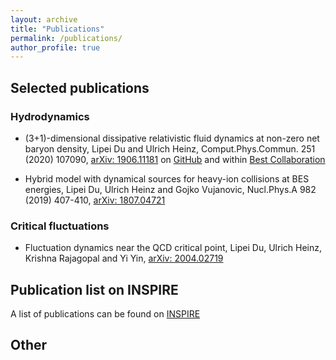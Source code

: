 ```yaml
---
layout: archive
title: "Publications"
permalink: /publications/
author_profile: true
---
```



## Selected publications

### Hydrodynamics

* (3+1)-dimensional dissipative relativistic fluid dynamics at non-zero net baryon density,
Lipei Du and Ulrich Heinz,
Comput.Phys.Commun. 251 (2020) 107090,
[arXiv: 1906.11181](https://inspirehep.net/literature/1741415)
on [GitHub](https://github.com/LipeiDu/BEShydro)
and within [Best Collaboration](https://bitbucket.org/bestcollaboration/)

* Hybrid model with dynamical sources for heavy-ion collisions at BES energies,
Lipei Du, Ulrich Heinz and Gojko Vujanovic,
Nucl.Phys.A 982 (2019) 407-410,
[arXiv: 1807.04721](https://inspirehep.net/literature/1681943)

### Critical fluctuations

* Fluctuation dynamics near the QCD critical point,
Lipei Du, Ulrich Heinz, Krishna Rajagopal and Yi Yin,
[arXiv: 2004.02719](https://inspirehep.net/literature/1789762)

## Publication list on INSPIRE

A list of publications can be found on [INSPIRE](https://inspirehep.net/authors/1280397#with-citation-summary)


## Other
